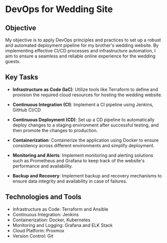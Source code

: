 
# DevOps for Wedding Site

## Objective

My objective is to apply DevOps principles and practices to set up a robust and automated deployment pipeline for my brother's wedding website. By implementing effective CI/CD processes and infrastructure automation, I aim to ensure a seamless and reliable online experience for the wedding guests.

## Key Tasks

- **Infrastructure as Code (IaC)**: Utilize tools like Terraform to define and provision the required cloud resources for hosting the wedding website.

- **Continuous Integration (CI)**: Implement a CI pipeline using Jenkins, GitHub CI/CD

- **Continuous Deployment (CD)**: Set up a CD pipeline to automatically deploy changes to a staging environment after successful testing, and then promote the changes to production.

- **Containerization**: Containerize the application using Docker to ensure consistency across different environments and simplify deployment.

- **Monitoring and Alerts**: Implement monitoring and alerting solutions such as Prometheus and Grafana to keep track of the website's performance and availability.

- **Backup and Recovery**: Implement backup and recovery mechanisms to ensure data integrity and availability in case of failures.

## Technologies and Tools

- Infrastructure as Code: Terraform and Ansible 
- Continuous Integration: Jenkins
- Containerization: Docker, Kubernetes 
- Monitoring and Logging: Grafana and ELK Stack
- Cloud Platform: Proxmox
- Version Control: Git




